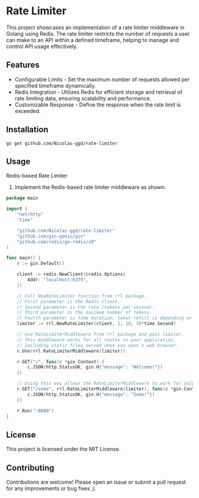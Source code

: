 # Rate Limiter
This project showcases an implementation of a rate limiter middleware in Golang using Redis. The rate limiter restricts the number of requests a user can make to an API within a defined timeframe, helping to manage and control API usage effectively.

## Features
- Configurable Limits - Set the maximum number of requests allowed per specified timeframe dynamically.
- Redis Integration - Utilizes Redis for efficient storage and retrieval of rate limiting data, ensuring scalability and performance.
- Customizable Response - Define the response when the rate limit is exceeded.

## Installation

```shell
go get github.com/Nicolas-ggd/rate-limiter
```

## Usage
Redis-based Rate Limiter

1. Implement the Redis-based rate limiter middleware as shown:

```go
package main

import (
	"net/http"
	"time"

	"github.com/Nicolas-ggd/rate-limiter"
	"github.com/gin-gonic/gin"
	"github.com/redis/go-redis/v9"
)

func main() {
	r := gin.Default()

	client := redis.NewClient(&redis.Options{
		Addr: "localhost:6379",
	})

	// Call NewRateLimiter function from rrl package.
	// First parameter is the Redis client.
	// Second parameter is the rate (tokens per second).
	// Third parameter is the maximum number of tokens.
	// Fourth parameter is time duration, token refill is depending on x time interval
	limiter := rrl.NewRateLimiter(client, 1, 10, 30*time.Second)

	// Use RateLimiterMiddleware from rrl package and pass limiter.
	// This middleware works for all routes in your application,
	// including static files served when you open a web browser.
	r.Use(rrl.RateLimiterMiddleware(limiter))

	r.GET("/", func(c *gin.Context) {
		c.JSON(http.StatusOK, gin.H{"message": "Welcome!"})
	})

	// Using this way allows the RateLimiterMiddleware to work for only specific routes.
	r.GET("/some", rrl.RateLimiterMiddleware(limiter), func(c *gin.Context) {
		c.JSON(http.StatusOK, gin.H{"message": "Some!"})
	})

	r.Run(":8080")
}

```

## License
This project is licensed under the MIT License.

## Contributing
Contributions are welcome! Please open an issue or submit a pull request for any improvements or bug fixes ;).